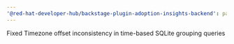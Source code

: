 ```yaml
---
'@red-hat-developer-hub/backstage-plugin-adoption-insights-backend': patch
---
```


Fixed Timezone offset inconsistency in time-based SQLite grouping queries
